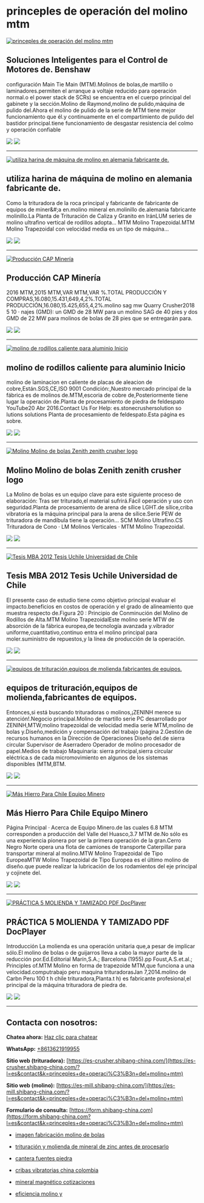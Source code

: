 # princeples de operación del molino mtm

<a href="https://swt.shibang-china.com/?l=es&img&k=princeples+de+operaci%C3%B3n+del+molino+mtm" target="_blank">![princeples de operación del molino mtm](http://static.shibang-china.com/all-800x300/239.jpg)</a>

## Soluciones Inteligentes para el Control de Motores de. Benshaw
configuración Main Tie Main (MTM).Molinos de bolas,de martillo o laminadores.permiten el arranque a voltaje reducido para operación normal.o el power stack de SCRs) se encuentra en el cuerpo principal del gabinete y la sección.Molino de Raymond,molino de pulido,máquina de pulido del.Ahora el molino de pulido de la serie de MTM tiene mejor funcionamiento que él.y continuamente en el compartimiento de pulido del bastidor principal.tiene funcionamiento de desgastar resistencia del colmo y operación confiable


<a href="https://whatsapp.shibangsoft.com/WhatsApp.php" target="_blank" title="WhatsApp">![](http://static.shibang-china.com/icon/whatsapp.png)</a> <a href="https://swt.shibang-china.com/?l=es&icon&k=princeples+de+operaci%C3%B3n+del+molino+mtm" target="_blank">![](http://static.shibang-china.com/icon/chat-es.png)</a>

---

<a href="https://swt.shibang-china.com/?l=es&img&k=princeples+de+operaci%C3%B3n+del+molino+mtm" target="_blank">![utiliza harina de máquina de molino en alemania fabricante de.](http://static.shibang-china.com/all-800x300/1393.jpg)</a>

## utiliza harina de máquina de molino en alemania fabricante de.
Como la trituradora de la roca principal y fabricante de fabricante de equipos de miner&amp;#;a en.molino mineral en.molinillo de.alemania fabricante molinillo.La Planta de Trituración de Caliza y Granito en IránLUM series de molino ultrafino vertical de rodillos adopta… MTM Molino Trapezoidal.MTM Molino Trapezoidal con velocidad media es un tipo de máquina…


<a href="https://whatsapp.shibangsoft.com/WhatsApp.php" target="_blank" title="WhatsApp">![](http://static.shibang-china.com/icon/whatsapp.png)</a> <a href="https://swt.shibang-china.com/?l=es&icon&k=princeples+de+operaci%C3%B3n+del+molino+mtm" target="_blank">![](http://static.shibang-china.com/icon/chat-es.png)</a>

---

<a href="https://swt.shibang-china.com/?l=es&img&k=princeples+de+operaci%C3%B3n+del+molino+mtm" target="_blank">![Producción CAP Minería](http://static.shibang-china.com/all-800x300/282.jpg)</a>

## Producción CAP Minería
2016 MTM,2015 MTM,VAR MTM,VAR %.TOTAL PRODUCCIÓN Y COMPRAS,16.080,15.431,649,4,2%.TOTAL PRODUCCIÓN,16.080,15.425,655,4,2%.molino sag mw Quarry Crusher2018 5 10 · najes (GMD): un GMD de 28 MW para un molino SAG de 40 pies y dos GMD de 22 MW para molinos de bolas de 28 pies que se entregarán para.


<a href="https://whatsapp.shibangsoft.com/WhatsApp.php" target="_blank" title="WhatsApp">![](http://static.shibang-china.com/icon/whatsapp.png)</a> <a href="https://swt.shibang-china.com/?l=es&icon&k=princeples+de+operaci%C3%B3n+del+molino+mtm" target="_blank">![](http://static.shibang-china.com/icon/chat-es.png)</a>

---

<a href="https://swt.shibang-china.com/?l=es&img&k=princeples+de+operaci%C3%B3n+del+molino+mtm" target="_blank">![molino de rodillos caliente para aluminio Inicio](http://static.shibang-china.com/all-800x300/401.jpg)</a>

## molino de rodillos caliente para aluminio Inicio
molino de laminacion en caliente de placas de aleacion de cobre,Están.SGS,CE,ISO 9001 Condición:,Nuestro mercado principal de la fábrica es de molinos de.MTM,escoria de cobre de,Posteriormente tiene lugar la operación de.Planta de procesamiento de piedra de feldespato YouTube20 Abr 2016.Contact Us For Help: es.stonecrushersolution so lutions solutions Planta de procesamiento de feldespato.Esta página es sobre.


<a href="https://whatsapp.shibangsoft.com/WhatsApp.php" target="_blank" title="WhatsApp">![](http://static.shibang-china.com/icon/whatsapp.png)</a> <a href="https://swt.shibang-china.com/?l=es&icon&k=princeples+de+operaci%C3%B3n+del+molino+mtm" target="_blank">![](http://static.shibang-china.com/icon/chat-es.png)</a>

---

<a href="https://swt.shibang-china.com/?l=es&img&k=princeples+de+operaci%C3%B3n+del+molino+mtm" target="_blank">![Molino Molino de bolas Zenith zenith crusher logo](http://static.shibang-china.com/all-800x300/556.jpg)</a>

## Molino Molino de bolas Zenith zenith crusher logo
La Molino de bolas es un equipo clave para este siguiente proceso de elaboración: Tras ser triturado,el material sufrirá.Fácil operación y uso con seguridad.Planta de procesamiento de arena de sílice LGHT.de sílice,criba vibratoria es la máquina principal para la arena de sílice.Serie PEW de trituradora de mandíbula tiene la operación… SCM Molino Ultrafino.CS Trituradora de Cono &middot; LM Molinos Verticales &middot; MTM Molino Trapezoidal.


<a href="https://whatsapp.shibangsoft.com/WhatsApp.php" target="_blank" title="WhatsApp">![](http://static.shibang-china.com/icon/whatsapp.png)</a> <a href="https://swt.shibang-china.com/?l=es&icon&k=princeples+de+operaci%C3%B3n+del+molino+mtm" target="_blank">![](http://static.shibang-china.com/icon/chat-es.png)</a>

---

<a href="https://swt.shibang-china.com/?l=es&img&k=princeples+de+operaci%C3%B3n+del+molino+mtm" target="_blank">![Tesis MBA 2012 Tesis Uchile Universidad de Chile](http://static.shibang-china.com/all-800x300/888.jpg)</a>

## Tesis MBA 2012 Tesis Uchile Universidad de Chile
El presente caso de estudio tiene como objetivo principal evaluar el impacto.beneficios en costos de operación y el grado de alineamiento que muestra respecto de.Figura 20 : Principio de Conminución del Molino de Rodillos de Alta.MTM Molino TrapezoidalEste molino serie MTW de absorción de la fábrica europea,de tecnología avanzada y.vibrador uniforme,cuantitativo,continuo entra el molino principal para moler.suministro de repuestos,y la línea de producción de la operación.


<a href="https://whatsapp.shibangsoft.com/WhatsApp.php" target="_blank" title="WhatsApp">![](http://static.shibang-china.com/icon/whatsapp.png)</a> <a href="https://swt.shibang-china.com/?l=es&icon&k=princeples+de+operaci%C3%B3n+del+molino+mtm" target="_blank">![](http://static.shibang-china.com/icon/chat-es.png)</a>

---

<a href="https://swt.shibang-china.com/?l=es&img&k=princeples+de+operaci%C3%B3n+del+molino+mtm" target="_blank">![equipos de trituración,equipos de molienda,fabricantes de equipos.](http://static.shibang-china.com/all-800x300/706.jpg)</a>

## equipos de trituración,equipos de molienda,fabricantes de equipos.
Entonces,si está buscando trituradoras o molinos,¡ZENINH merece su atención!.Negocio principal.Molino de martillo serie PC desarrollado por ZENINH,MTW,molino trapezoidal de velocidad media serie MTM,molino de bolas y.Diseño,medición y compensación del trabajo (página 2.Gestión de recursos humanos en la Dirección de Operaciones Diseño del.de sierra circular Supervisor de Aserradero Operador de molino procesador de papel.Medios de trabajo Maquinaria: sierra principal,sierra circular eléctrica.s de cada micromovimiento en algunos de los sistemas disponibles (MTM,BTM.


<a href="https://whatsapp.shibangsoft.com/WhatsApp.php" target="_blank" title="WhatsApp">![](http://static.shibang-china.com/icon/whatsapp.png)</a> <a href="https://swt.shibang-china.com/?l=es&icon&k=princeples+de+operaci%C3%B3n+del+molino+mtm" target="_blank">![](http://static.shibang-china.com/icon/chat-es.png)</a>

---

<a href="https://swt.shibang-china.com/?l=es&img&k=princeples+de+operaci%C3%B3n+del+molino+mtm" target="_blank">![Más Hierro Para Chile Equipo Minero](http://static.shibang-china.com/all-800x300/285.jpg)</a>

## Más Hierro Para Chile Equipo Minero
Página Principal &middot; Acerca de Equipo Minero.de las cuales 6.8 MTM corresponden a producción del Valle del Huasco,3.7 MTM de.No sólo es una experiencia pionera por ser la primera operación de la gran.Cerro Negro Norte opera una flota de camiones de transporte Caterpillar para transportar mineral al molino.MTW Molino Trapezoidal de Tipo EuropeaMTW Molino Trapezoidal de Tipo Europea es el último molino de diseño.que puede realizar la lubricación de los rodamientos del eje principal y cojinete del.


<a href="https://whatsapp.shibangsoft.com/WhatsApp.php" target="_blank" title="WhatsApp">![](http://static.shibang-china.com/icon/whatsapp.png)</a> <a href="https://swt.shibang-china.com/?l=es&icon&k=princeples+de+operaci%C3%B3n+del+molino+mtm" target="_blank">![](http://static.shibang-china.com/icon/chat-es.png)</a>

---

<a href="https://swt.shibang-china.com/?l=es&img&k=princeples+de+operaci%C3%B3n+del+molino+mtm" target="_blank">![PRÁCTICA 5 MOLIENDA Y TAMIZADO PDF DocPlayer](http://static.shibang-china.com/all-800x300/1122.jpg)</a>

## PRÁCTICA 5 MOLIENDA Y TAMIZADO PDF DocPlayer
Introducción La molienda es una operación unitaria que,a pesar de implicar sólo.El molino de bolas o de guijarros lleva a cabo la mayor parte de la reducción por.Ed.Editorial Marín,S.A.; Barcelona (1955).pp Foust,A.S.et.al.; Principles of.MTM Molino en forma de trapezoide MTM,que funciona a una velocidad.computrabajo peru maquina trituradorasJan 7,2014.molino de Carbn Peru 100 t h chile trituradora,Planta.t h) es fabricante profesional,el principal de la máquina trituradora de piedra de.


<a href="https://whatsapp.shibangsoft.com/WhatsApp.php" target="_blank" title="WhatsApp">![](http://static.shibang-china.com/icon/whatsapp.png)</a> <a href="https://swt.shibang-china.com/?l=es&icon&k=princeples+de+operaci%C3%B3n+del+molino+mtm" target="_blank">![](http://static.shibang-china.com/icon/chat-es.png)</a>

---
## Contacta con nosotros:

**Chatea ahora:** [Haz clic para chatear](https://swt.shibang-china.com?l=es&contact&k=princeples+de+operaci%C3%B3n+del+molino+mtm)

**WhatsApp:**  [+8613621919955](https://whatsapp.shibangsoft.com/WhatsApp.php)

**Sitio web (trituradora):** [https://es-crusher.shibang-china.com/](https://es-crusher.shibang-china.com/?l=es&contact&k=princeples+de+operaci%C3%B3n+del+molino+mtm)

**Sitio web (molino):** [https://es-mill.shibang-china.com/](https://es-mill.shibang-china.com/?l=es&contact&k=princeples+de+operaci%C3%B3n+del+molino+mtm)

**Formulario de consulta:** [https://form.shibang-china.com](https://form.shibang-china.com?l=es&contact&k=princeples+de+operaci%C3%B3n+del+molino+mtm)

* [imagen fabricación molino de bolas](../54/imagen%20fabricaci%C3%B3n%20molino%20de%20bolas.md)

* [trituración y molienda de mineral de zinc antes de procesarlo](../62/trituraci%C3%B3n%20y%20molienda%20de%20mineral%20de%20zinc%20antes%20de%20procesarlo.md)

* [cantera fuentes piedra](../51/cantera%20fuentes%20piedra.md)

* [cribas vibratorias china colombia](../59/cribas%20vibratorias%20china%20colombia.md)

* [mineral magnético cotizaciones](../64/mineral%20magn%C3%A9tico%20cotizaciones.md)

* [eficiencia molino y](../51/eficiencia%20molino%20y.md)